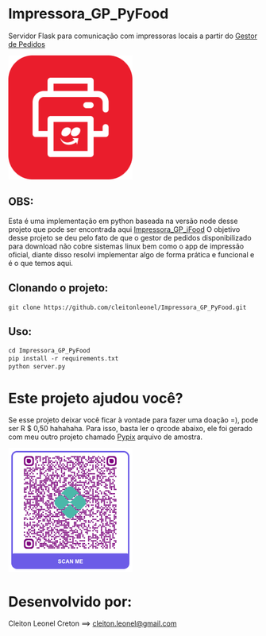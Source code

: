 # Impressora_GP_PyFood

Servidor Flask para comunicação com impressoras locais a partir do [Gestor de Pedidos](https://gestordepedidos.ifood.com.br/#/login)

<img src="https://raw.githubusercontent.com/cleitonleonel/Impressora_GP_PyFood/master/static/media/icons/png/AppIcon.png" alt="Impressora_GP_PyFood" width="250"/>

## OBS:
Esta é uma implementação em python baseada na versão node desse projeto que pode ser encontrada aqui [Impressora_GP_iFood](https://github.com/cleitonleonel/Impressora_GP_iFood)
O objetivo desse projeto se deu pelo fato de que o gestor de pedidos disponibilizado para download não cobre sistemas linux
bem como o app de impressão oficial, diante disso resolvi implementar algo de forma prática e funcional e é o que temos aqui.

## Clonando o projeto:

```shell
git clone https://github.com/cleitonleonel/Impressora_GP_PyFood.git
```

## Uso:
```shell
cd Impressora_GP_PyFood
pip install -r requirements.txt
python server.py
```

# Este projeto ajudou você?

Se esse projeto deixar você ficar à vontade para fazer uma doação =), pode ser R $ 0,50 hahahaha. Para isso, basta ler o qrcode abaixo, ele foi gerado com meu outro projeto chamado [Pypix](https://github.com/cleitonleonel/pypix.git) arquivo de amostra.

<img src="https://github.com/cleitonleonel/pypix/blob/master/qrcode.png?raw=true" alt="Your image title" width="250"/>

# Desenvolvido por:

Cleiton Leonel Creton ==> cleiton.leonel@gmail.com
